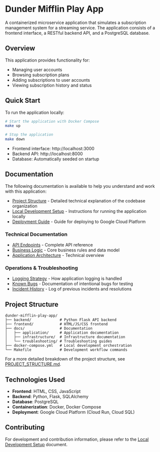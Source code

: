 # Dunder Mifflin Play App

A containerized microservice application that simulates a subscription management system for a streaming service. The application consists of a frontend interface, a RESTful backend API, and a PostgreSQL database.

## Overview

This application provides functionality for:
- Managing user accounts
- Browsing subscription plans
- Adding subscriptions to user accounts
- Viewing subscription history and status

## Quick Start

To run the application locally:

```bash
# Start the application with Docker Compose
make up

# Stop the application
make down
```

- Frontend interface: http://localhost:3000
- Backend API: http://localhost:8000
- Database: Automatically seeded on startup

## Documentation

The following documentation is available to help you understand and work with this application:

- [Project Structure](PROJECT_STRUCTURE.md) - Detailed technical explanation of the codebase organization
- [Local Development Setup](local-dev-setup.md) - Instructions for running the application locally
- [Deployment Guide](dunder-mifflin-play-app/deployment.md) - Guide for deploying to Google Cloud Platform

### Technical Documentation

- [API Endpoints](dunder-mifflin-play-app/docs/application/api_endpoints.md) - Complete API reference
- [Business Logic](dunder-mifflin-play-app/docs/application/business_logic.md) - Core business rules and data model
- [Application Architecture](dunder-mifflin-play-app/docs/application/technical_description.md) - Technical overview

### Operations & Troubleshooting

- [Logging Strategy](dunder-mifflin-play-app/docs/infrastructure/logging_strategy.md) - How application logging is handled
- [Known Bugs](dunder-mifflin-play-app/docs/troubleshooting/known_bugs.md) - Documentation of intentional bugs for testing
- [Incident History](dunder-mifflin-play-app/docs/troubleshooting/past_incidents.md) - Log of previous incidents and resolutions

## Project Structure

```
dunder-mifflin-play-app/
├── backend/             # Python Flask API backend
├── frontend/            # HTML/JS/CSS frontend
├── docs/                # Documentation
│   ├── application/     # Application documentation
│   ├── infrastructure/  # Infrastructure documentation
│   └── troubleshooting/ # Troubleshooting guides
├── docker-compose.yml   # Local development orchestration
└── Makefile             # Development workflow commands
```

For a more detailed breakdown of the project structure, see [PROJECT_STRUCTURE.md](PROJECT_STRUCTURE.md).

## Technologies Used

- **Frontend**: HTML, CSS, JavaScript
- **Backend**: Python, Flask, SQLAlchemy
- **Database**: PostgreSQL
- **Containerization**: Docker, Docker Compose
- **Deployment**: Google Cloud Platform (Cloud Run, Cloud SQL)

## Contributing

For development and contribution information, please refer to the [Local Development Setup](local-dev-setup.md) document.
